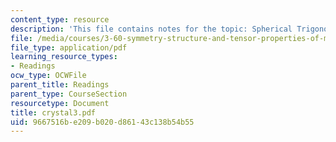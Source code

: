 ```yaml
---
content_type: resource
description: 'This file contains notes for the topic: Spherical Trigonometry.'
file: /media/courses/3-60-symmetry-structure-and-tensor-properties-of-materials-fall-2005/9667516be209b020d86143c138b54b55_crystal3.pdf
file_type: application/pdf
learning_resource_types:
- Readings
ocw_type: OCWFile
parent_title: Readings
parent_type: CourseSection
resourcetype: Document
title: crystal3.pdf
uid: 9667516b-e209-b020-d861-43c138b54b55
---
```


